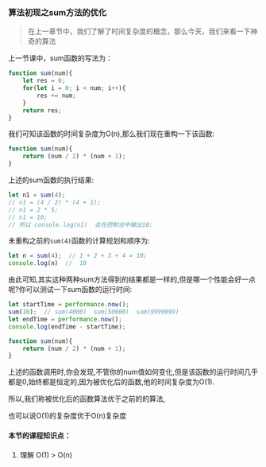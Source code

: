 ### 算法初现之sum方法的优化

> 在上一章节中，我们了解了时间复杂度的概念，那么今天，我们来看一下神奇的算法

上一节课中，sum函数的写法为：

```javascript
function sum(num){
    let res = 0;
    for(let i = 0; i < num; i++){
        res += num;
    }
    return res;
}
```

我们可知该函数的时间复杂度为O(n),那么我们现在重构一下该函数:

```javascript
function sum(num){
    return (num / 2) * (num + 1);
}
```

上述的sum函数的执行结果:

```javascript
let n1 = sum(4);
// n1 = (4 / 2) * (4 + 1);
// n1 = 2 * 5;
// n1 = 10;
// 所以 console.log(n1)  会在控制台中输出10;
```

未重构之前的<code>sum(4)</code>函数的计算规划和顺序为:

```javascript
let n = sum(4);  // 1 + 2 + 3 + 4 = 10;
console.log(n)  //  10
```

由此可知,其实这种两种sum方法得到的结果都是一样的,但是哪一个性能会好一点呢?你可以测试一下sum函数的运行时间:

```javascript
let startTime = performance.now();
sum(10);  // sum(4000)  sum(50000)  sum(9999999)
let endTime = performance.now();
console.log(endTime - startTime);

function sum(num){
    return (num / 2) * (num + 1);
}
```

上述的函数调用时,你会发现,不管你的num值如何变化,但是该函数的运行时间几乎都是0,始终都是恒定的,因为被优化后的函数,他的时间复杂度为O(1).

所以,我们称被优化后的函数算法优于之前的的算法,

也可以说O(1)的复杂度优于O(n)复杂度



#### 本节的课程知识点：

1.  理解 O(1) > O(n)